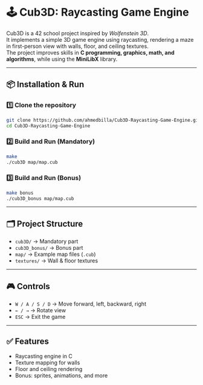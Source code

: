 


# 🕹️ Cub3D: Raycasting Game Engine

Cub3D is a 42 school project inspired by *Wolfenstein 3D*.  
It implements a simple 3D game engine using raycasting, rendering a maze in first-person view with walls, floor, and ceiling textures.  
The project improves skills in **C programming, graphics, math, and algorithms**, while using the **MiniLibX** library.

---

## 📦 Installation & Run

### 1️⃣ Clone the repository
```bash
git clone https://github.com/ahmedbilla/Cub3D-Raycasting-Game-Engine.git
cd Cub3D-Raycasting-Game-Engine
````

### 2️⃣ Build and Run (Mandatory)

```bash
make
./cub3D map/map.cub
```

### 3️⃣ Build and Run (Bonus)

```bash
make bonus
./cub3D_bonus map/map.cub
```

---

## 🗂️ Project Structure

* `cub3D/` → Mandatory part
* `cub3D_bonus/` → Bonus part
* `map/` → Example map files (`.cub`)
* `textures/` → Wall & floor textures

---

## 🎮 Controls

* `W / A / S / D` → Move forward, left, backward, right
* `← / →` → Rotate view
* `ESC` → Exit the game

---

## ✅ Features

* Raycasting engine in C
* Texture mapping for walls
* Floor and ceiling rendering
* Bonus: sprites, animations, and more

